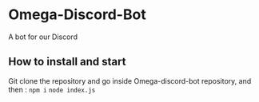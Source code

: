 # Omega-Discord-Bot
A bot for our Discord

## How to install and start

Git clone the repository and go inside Omega-discord-bot repository, and then :
`npm i`
`node index.js`